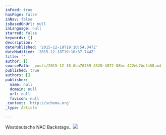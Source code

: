 ```yaml
---
inFeed: true
hasPage: false
inNav: false
isBasedOnUrl: null
inLanguage: null
starred: false
keywords: []
description: ''
datePublished: '2015-12-18T19:10:54.047Z'
dateModified: '2015-12-18T19:10:37.744Z'
title: ''
author: []
sourcePath: _posts/2015-12-18-0ba70459-4520-4072-88bc-422eb7bcfb58.md
published: true
authors: []
publisher:
  name: null
  domain: null
  url: null
  favicon: null
_context: 'http://schema.org'
_type: Article

---
```

Westdeutsche NAC Backstage..
![](https://the-grid-user-content.s3-us-west-2.amazonaws.com/a12c9137-b2ab-4883-8b01-abe6d1ec0307.jpg)